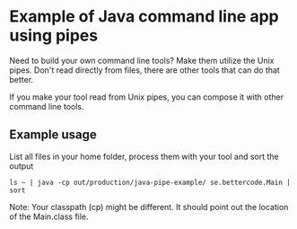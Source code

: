 # Example of Java command line app using pipes

Need to build your own command line tools? 
Make them utilize the Unix pipes. 
Don't read directly from files, 
there are other tools that can do that better.

If you make your tool read from Unix pipes, 
you can compose it with other command line tools.

## Example usage

List all files in your home folder, 
process them with your tool and sort the output

`ls ~ | java -cp out/production/java-pipe-example/ se.bettercode.Main | sort`

Note: Your classpath (cp) might be different. 
It should point out the location of the Main.class file.
